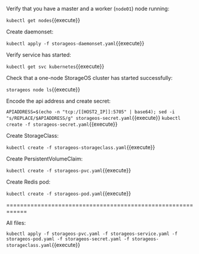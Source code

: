 Verify that you have a master and a worker (`node01`) node running:

`kubectl get nodes`{{execute}}

Create daemonset:

`kubectl apply -f storageos-daemonset.yaml`{{execute}}

Verify service has started:

`kubectl get svc kubernetes`{{execute}}

Check that a one-node StorageOS cluster has started successfully:

`storageos node ls`{{execute}}

Encode the api address and create secret:

`APIADDRESS=$(echo -n "tcp:/[[HOST2_IP]]:5705" | base64); sed -i "s/REPLACE/$APIADDRESS/g" storageos-secret.yaml`{{execute}}
`kubectl create -f storageos-secret.yaml`{{execute}}

Create StorageClass:

`kubectl create -f storageos-storageclass.yaml`{{execute}}

Create PersistentVolumeClaim:

`kubectl create -f storageos-pvc.yaml`{{execute}}

Create Redis pod:

`kubectl create -f storageos-pod.yaml`{{execute}}

============================================================

All files:

`kubectl apply -f storageos-pvc.yaml -f storageos-service.yaml -f storageos-pod.yaml -f storageos-secret.yaml -f storageos-storageclass.yaml`{{execute}}
